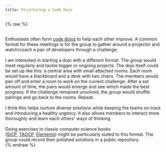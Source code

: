 ```yaml
---
title: Structuring a Code Dojo
---
```


{% raw %}
<div class="css-full-post-content js-full-post-content">
<br />Enthusiasts often form&nbsp;<a href="http://codingdojo.org/cgi-bin/wiki.pl?WhatIsCodingDojo">code dojos</a>&nbsp;to help each other improve. A common format for these meetings is for the group to gather around a projector and watch/coach a pair of developers through a challenge.<br /><br />I am interested in starting a dojo with a different format. The group would meet regularly and tackle bigger or ongoing projects. The dojo itself could be set up like this: a central area with small attached rooms. Each room would have a blackboard and a desk with two chairs. The members would pair off and enter a room to work on the current challenge. After a set amount of time, the pairs would emerge and see which made the best progress. If the challenge remained unsolved, the group would shuffle pairings and go back to the rooms. Repeat.<br /><br />I think this helps nurture diverse solutions while keeping the teams on track and introducing a healthy urgency. It also allows members to interact more thoroughly and learn each others' ways of thinking.<br /><br />Doing exercises in classic computer science books (<a href="http://amzn.to/pjgjBV">SICP</a>,&nbsp;<a href="http://amzn.to/prTBPh">TAOCP</a>,&nbsp;<a href="http://amzn.to/ppgIo5">Elements</a>) might be particularly suited to this format. The group could record their polished solutions in a public repository.
</div>
{% endraw %}
